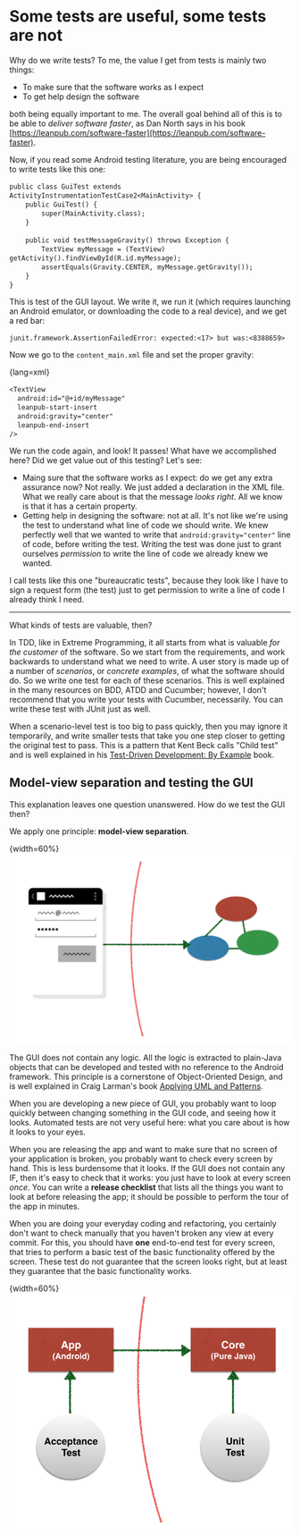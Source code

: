 # Some tests are useful, some tests are not

Why do we write tests?  To me, the value I get from tests is mainly two things:

  * To make sure that the software works as I expect
  * To get help design the software

both being equally important to me.  The overall goal behind all of this is to be able to *deliver software faster*, as Dan North says in his book [https://leanpub.com/software-faster](https://leanpub.com/software-faster).

Now, if you read some Android testing literature, you are being encouraged to write tests like this one:

~~~~~~~~
public class GuiTest extends ActivityInstrumentationTestCase2<MainActivity> {
    public GuiTest() {
        super(MainActivity.class);
    }

    public void testMessageGravity() throws Exception {
        TextView myMessage = (TextView) getActivity().findViewById(R.id.myMessage);
        assertEquals(Gravity.CENTER, myMessage.getGravity());
    }
}
~~~~~~~~

This is test of the GUI layout.  We write it, we run it (which requires launching an Android emulator, or downloading the code to a real device), and we get a red bar:

~~~~~~~~
junit.framework.AssertionFailedError: expected:<17> but was:<8388659>
~~~~~~~~

Now we go to the `content_main.xml` file and set the proper gravity:

{lang=xml}
~~~~~~~~
<TextView
  android:id="@+id/myMessage"
  leanpub-start-insert
  android:gravity="center"
  leanpub-end-insert
/>
~~~~~~~~

We run the code again, and look! It passes!  What have we accomplished here? Did we get value out of this testing?  Let's see:

 * Maing sure that the software works as I expect: do we get any extra assurance now?  Not really.  We just added a declaration in the XML file.  What we really care about is that the message *looks right*.  All we know is that it has a certain property.
 * Getting help in designing the software: not at all.  It's not like we're using the test to understand what line of code we should write. We knew perfectly well that we wanted to write that `android:gravity="center"` line of code, before writing the test. Writing the test was done just to grant ourselves *permission* to write the line of code we already knew we wanted.

I call tests like this one "bureaucratic tests", because they look like I have to sign a request form (the test) just to get permission to write a line of code I already think I need.

* * *

What kinds of tests are valuable, then?

In TDD, like in Extreme Programming, it all starts from what is valuable *for the customer* of the software.  So we start from the requirements, and work backwards to understand what we need to write.  A user story is made up of a number of *scenarios*, or *concrete examples*, of what the software should do.  So we write one test for each of these scenarios.  This is well explained in the many resources on BDD, ATDD and Cucumber; however, I don't recommend that you write your tests with Cucumber, necessarily.  You can write these test with JUnit just as well.

When a scenario-level test is too big to pass quickly, then you may ignore it temporarily, and write smaller tests that take you one step closer to getting the original test to pass.  This is a pattern that Kent Beck calls "Child test" and is well explained in his [Test-Driven Development: By Example](#tdd) book.


## Model-view separation and testing the GUI

This explanation leaves one question unanswered.  How do we test the GUI then?

We apply one principle: **model-view separation**.

{width=60%}
![Model-view separation](images/some-tests-are-useful/model-view-separation.png)

The GUI does not contain any logic.  All the logic is extracted to plain-Java objects that can be developed and tested with no reference to the Android framework.  This principle is a cornerstone of Object-Oriented Design, and is well explained in Craig Larman's book [Applying UML and Patterns](http://www.craiglarman.com/wiki/index.php?title=Books_by_Craig_Larman#Applying_UML_and_Patterns).

When you are developing a new piece of GUI,  you probably want to loop quickly between changing something in the GUI code, and seeing how it looks.  Automated tests are not very useful here: what you care about is how it looks to your eyes.

When you are releasing the app and want to make sure that no screen of your application is broken, you probably want to check every screen by hand.  This is less burdensome that it looks.  If the GUI does not contain any IF, then it's easy to check that it works: you just have to look at every screen *once*.  You can write a **release checklist** that lists all the things you want to look at before releasing the app; it should be possible to perform the tour of the app in minutes.

When you are doing your everyday coding and refactoring, you certainly don't want to check manually that you haven't broken any view at every commit.  For this, you should have **one** end-to-end test for every screen, that tries to perform a basic test of the basic functionality offered by the screen.  These test do not guarantee that the screen looks right, but at least they guarantee that the basic functionality works.

{width=60%}
![A few tests exercise the GUI, most of the tests don't](images/some-tests-are-useful/model-view-separation-2.png)


